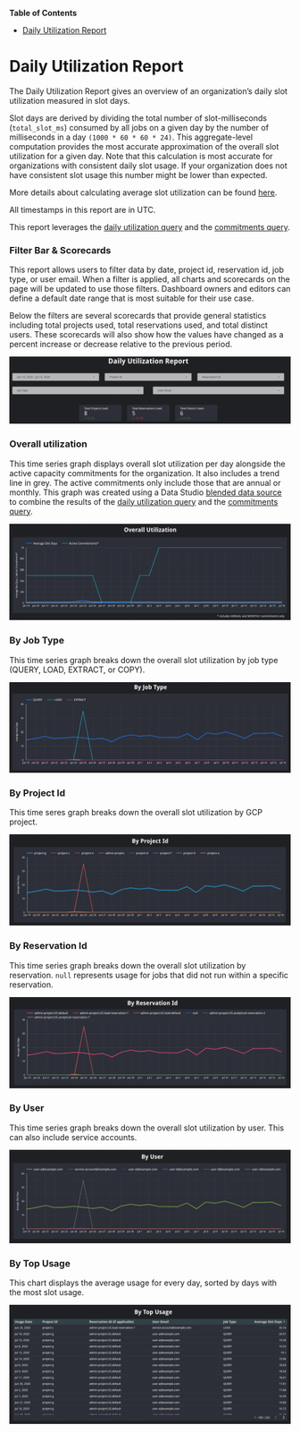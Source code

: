 <!-- START doctoc generated TOC please keep comment here to allow auto update -->
<!-- DON'T EDIT THIS SECTION, INSTEAD RE-RUN doctoc TO UPDATE -->
**Table of Contents**

- [Daily Utilization Report](#daily-utilization-report)

<!-- END doctoc generated TOC please keep comment here to allow auto update -->

# Daily Utilization Report
The Daily Utilization Report gives an overview of an organization’s daily slot utilization measured in slot days.

Slot days are derived by dividing the total number of slot-milliseconds (`total_slot_ms`) consumed by all jobs on a given day by the number of milliseconds in a day `(1000 * 60 * 60 * 24)`. This aggregate-level computation provides the most accurate approximation of the overall slot utilization for a given day. Note that this calculation is most accurate for organizations with consistent daily slot usage. If your organization does not have consistent slot usage this number might be lower than expected.

More details about calculating average slot utilization can be found [here](https://cloud.google.com/bigquery/docs/information-schema-jobs#examples).

All timestamps in this report are in UTC.

This report leverages the [daily utilization query](../sql/daily_utilization.sql) and the [commitments query](../sql/daily_commitments.sql).

### Filter Bar & Scorecards
This report allows users to filter data by date, project id, reservation id, job type, or user email. When a filter is applied, all charts and scorecards on the page will be updated to use those filters. Dashboard owners and editors can define a default date range that is most suitable for their use case.

Below the filters are several scorecards that provide general statistics including total projects used, total reservations used, and total distinct users. These scorecards will also show how the values have changed as a percent increase or decrease relative to the previous period.

![Filter Bar and Scorecards](../images/daily_utilization/filters_and_scorecards.png)

### Overall utilization
This time series graph displays overall slot utilization per day alongside the active capacity commitments for the organization. It also includes a trend line in grey. The active commitments only include those that are annual or monthly. This graph was created using a Data Studio [blended data source](https://support.google.com/datastudio/answer/9061421?hl=en) to combine the results of the [daily utilization query](../sql/daily_utilization.sql) and the [commitments query](../sql/daily_commitments.sql).

![Overall Utilization](../images/daily_utilization/overall.png)

### By Job Type
This time series graph breaks down the overall slot utilization by job type (QUERY, LOAD, EXTRACT, or COPY).

![By Job Type](../images/daily_utilization/by_job_type.png)

### By Project Id
This time seres graph breaks down the overall slot utilization by GCP project.

![By Project](../images/daily_utilization/by_project.png)

### By Reservation Id
This time series graph breaks down the overall slot utilization by reservation. `null` represents usage for jobs that did not run within a specific reservation.

![By Reservation Id](../images/daily_utilization/by_reservation.png)

### By User
This time series graph breaks down the overall slot utilization by user. This can also include service accounts.

![By User](../images/daily_utilization/by_user.png)

### By Top Usage
This chart displays the average usage for every day, sorted by days with the most slot usage.

![By Top Usage](../images/daily_utilization/by_top_usage.png)
